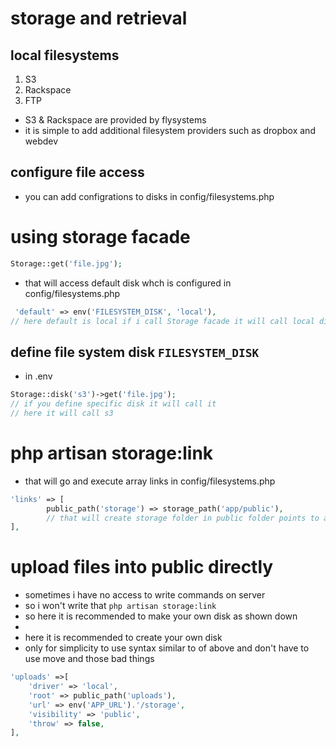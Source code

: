 # storage and retrieval
## local filesystems
1. S3
2. Rackspace
3. FTP

- S3 & Rackspace are provided by flysystems
- it is simple to add additional filesystem providers such as dropbox and webdev

## configure file access
- you can add configrations to disks in config/filesystems.php

# using storage facade
```php
Storage::get('file.jpg');
```
- that will access default disk whch is configured in config/filesystems.php
```php
 'default' => env('FILESYSTEM_DISK', 'local'),
// here default is local if i call Storage facade it will call local disk
```
## define file system disk `FILESYSTEM_DISK`
- in .env

```php
Storage::disk('s3')->get('file.jpg');
// if you define specific disk it will call it
// here it will call s3
```

# php artisan storage:link
- that will go and execute array links in config/filesystems.php
```php
'links' => [
        public_path('storage') => storage_path('app/public'),
        // that will create storage folder in public folder points to app/public
],
```
# upload files into public directly 
- sometimes i have no access to write commands on server
 - so i won't write that `php artisan storage:link`
 - so here it is recommended to make your own disk as shown down
- 
- here it is recommended to create your own disk
- only for simplicity to use syntax similar to of above and don't have to use move and those bad things

```php
'uploads' =>[
    'driver' => 'local',
    'root' => public_path('uploads'),
    'url' => env('APP_URL').'/storage',
    'visibility' => 'public',
    'throw' => false,
],
```

